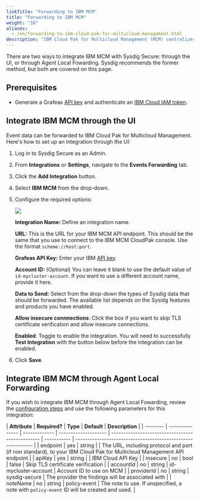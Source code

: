 ```yaml
---
linkTitle: "Forwarding to IBM MCM"
title: "Forwarding to IBM MCM"
weight: "16"
aliases:
  - /en/forwarding-to-ibm-cloud-pak-for-multicloud-management.html
description: "IBM Cloud Pak for Multicloud Management (MCM) centralizes visibility, governance, and automation for containerized workloads across clusters and clouds into a single dashboard. This page describes how to forward events to IBM MCM in Sysdig Secure."
---
```

There are two ways to integrate IBM MCM with Sysdig Secure: through the UI, or through Agent Local Fowarding. Sysdig recommends the former method, but both are covered on this page.

## Prerequisites

* Generate a Grafeas [API key](https://cloud.ibm.com/docs/account?topic=account-serviceidapikeys&interface=ui) and authenticate an [IBM Cloud IAM token](https://cloud.ibm.com/docs/account?topic=account-iamtoken_from_apikey).

## Integrate IBM MCM through the UI

Event data can be forwarded to IBM Cloud Pak for Multicloud Management. Here's how to set up an integration through the UI:

1. Log in to Sysdig Secure as an Admin.

3. From **Integrations** or **Settings**, navigate to the **Events Forwarding** tab.

2. Click the **Add Integration** button.

3. Select **IBM MCM** from the drop-down.

4. Configure the required options:

    ![](/image/ibm_mcm.png)

    **Integration Name:** Define an integration name.

    **URL:** This is the URL for your IBM MCM API endpoint. This should be the same that you use to connect to the IBM MCM CloudPak console. Use the format `scheme://host:port`.

    **Grafeas API Key:** Enter your IBM [API key](https://cloud.ibm.com/docs/account?topic=account-serviceidapikeys&interface=ui).

    **Account ID:** (Optional) You can leave it blank to use the default value of `id-mycluster-account`. If you want to use a different account name, provide it here.

    **Data to Send:** Select from the drop-down the types of Sysdig data that should be forwarded. The available list depends on the Sysidg features and products you have enabled.

    **Allow insecure connnections**: Click the box if you want to skip TLS certificate verification and allow insecure connections.

    **Enabled**: Toggle to enable the integration. You will need to successfully **Test Integration** with the button below before the integration can be enabled.

5. Click **Save**.

## Integrate IBM MCM through Agent Local Forwarding

If you wish to integrate IBM MCM through Agent Local Fowarding, review the [configuration steps](/en/event-forwarding/#configure-agent-local-forwarding) and use the following parameters for this integration:

| **Attribute**   | **Required?** | **Type**             | **Default** | **Description**                                              |
| -------- | --------------- | ------------- | -------------------- | ------------------------------------------------ | ----------- | ------------------------------------------------------------ |
| endpoint        | yes           | string               |              | The URL, including protocol and port (if non standard), to your IBM Cloud Pak for Multicloud Management API endpoint    |
| apiKey | yes         | string               |                              | IBM Cloud API Key |
| insecure        | no            | bool                 | false       | Skip TLS certificate verification            |
| accountId    | no            | string               |  id-mycluster-account        | Account ID to use on MCM           |
| providerId      | no            | string |   sysdig-secure          | The provider the findings will be associated with |
| noteName       | no            | string               | policy-event   | The note to use. If unspecified, a note with `policy-event` ID will be created and used.                                             |

